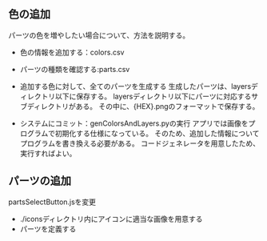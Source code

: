 ## 色の追加
パーツの色を増やしたい場合について、方法を説明する。

- 色の情報を追加する：colors.csv
- パーツの種類を確認する:parts.csv
- 追加する色に対して、全てのパーツを生成する
生成したパーツは、layersディレクトリ以下に保存する。
layersディレクトリ以下にパーツに対応するサブディレクトリがある。
その中に、{HEX}.pngのフォーマットで保存する。

- システムにコミット：genColorsAndLayers.pyの実行
アプリでは画像をプログラムで初期化する仕様になっている。
そのため、追加した情報についてプログラムを書き換える必要がある。
コードジェネレータを用意したため、実行すればよい。


## パーツの追加
partsSelectButton.jsを変更

- ./iconsディレクトリ内にアイコンに適当な画像を用意する
- パーツを定義する
